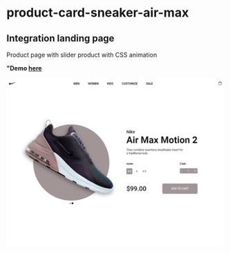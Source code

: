 # product-card-sneaker-air-max
## Integration landing page

Product page with slider product with CSS animation

<strong>"Demo <a href="https://tasarre.github.io/sneaker-landing-page/.">here</a></strong>

<img src="assets/img/screenshot.png">
